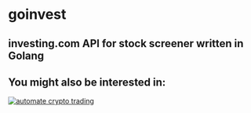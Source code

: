 # goinvest

investing.com API for stock screener written in Golang
---

## You might also be interested in:

[![automate crypto trading](https://github.com/Sagleft/Sagleft/blob/master/matrixbot_github_banner_1.png?raw=true)](https://t.me/get_matrixbot?start=github_org)

